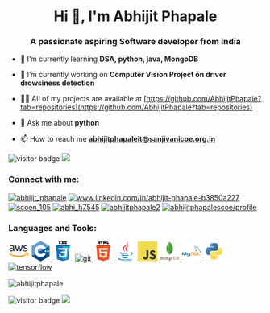<h1 align="center">Hi 👋, I'm Abhijit Phapale</h1>
<h3 align="center">A passionate aspiring Software developer from India</h3>

- 🌱 I’m currently learning **DSA, python, java, MongoDB**

- 🔭 I’m currently working on **Computer Vision Project on driver drowsiness detection**

- 👨‍💻 All of my projects are available at [https://github.com/AbhijitPhapale?tab=repositories](https://github.com/AbhijitPhapale?tab=repositories)

- 💬 Ask me about **python**

- 📫 How to reach me **abhijitphapaleit@sanjivanicoe.org.in**

![visitor badge](https://visitor-badge.glitch.me/badge?page_id=AbhijitPhapale.visitor-badge&left_color=red&right_color=green&left_text=Hello%20Visitors)
<img height="180em" src="https://github-readme-stats.vercel.app/api?username=AbhijitPhapale&show_icons=true&hide_border=true&&count_private=true&include_all_commits=true" />

<h3 align="left">Connect with me:</h3>
<p align="left">
<a href="https://twitter.com/abhijit_phapale" target="blank"><img align="center" src="https://raw.githubusercontent.com/rahuldkjain/github-profile-readme-generator/master/src/images/icons/Social/twitter.svg" alt="abhijit_phapale" height="30" width="40" /></a>
<a href="https://www.linkedin.com/in/abhijit-phapale-b3850a227" target="blank"><img align="center" src="https://raw.githubusercontent.com/rahuldkjain/github-profile-readme-generator/master/src/images/icons/Social/linked-in-alt.svg" alt="www.linkedin.com/in/abhijit-phapale-b3850a227" height="30" width="40" /></a>
<a href="https://www.codechef.com/users/scoen_105" target="blank"><img align="center" src="https://cdn.jsdelivr.net/npm/simple-icons@3.1.0/icons/codechef.svg" alt="scoen_105" height="30" width="40" /></a>
<a href="https://www.hackerrank.com/abhi_h7545" target="blank"><img align="center" src="https://raw.githubusercontent.com/rahuldkjain/github-profile-readme-generator/master/src/images/icons/Social/hackerrank.svg" alt="abhi_h7545" height="30" width="40" /></a>
<a href="https://www.leetcode.com/abhijitphapale2" target="blank"><img align="center" src="https://raw.githubusercontent.com/rahuldkjain/github-profile-readme-generator/master/src/images/icons/Social/leet-code.svg" alt="abhijitphapale2" height="30" width="40" /></a>
<a href="https://auth.geeksforgeeks.org/user/abhijitphapalescoe/profile" target="blank"><img align="center" src="https://raw.githubusercontent.com/rahuldkjain/github-profile-readme-generator/master/src/images/icons/Social/geeks-for-geeks.svg" alt="abhijitphapalescoe/profile" height="30" width="40" /></a>
</p>

<h3 align="left">Languages and Tools:</h3>
<p align="left"> <a href="https://aws.amazon.com" target="_blank" rel="noreferrer"> <img src="https://raw.githubusercontent.com/devicons/devicon/master/icons/amazonwebservices/amazonwebservices-original-wordmark.svg" alt="aws" width="40" height="40"/> </a> <a href="https://www.w3schools.com/cpp/" target="_blank" rel="noreferrer"> <img src="https://raw.githubusercontent.com/devicons/devicon/master/icons/cplusplus/cplusplus-original.svg" alt="cplusplus" width="40" height="40"/> </a> <a href="https://www.w3schools.com/css/" target="_blank" rel="noreferrer"> <img src="https://raw.githubusercontent.com/devicons/devicon/master/icons/css3/css3-original-wordmark.svg" alt="css3" width="40" height="40"/> </a> <a href="https://git-scm.com/" target="_blank" rel="noreferrer"> <img src="https://www.vectorlogo.zone/logos/git-scm/git-scm-icon.svg" alt="git" width="40" height="40"/> </a> <a href="https://www.w3.org/html/" target="_blank" rel="noreferrer"> <img src="https://raw.githubusercontent.com/devicons/devicon/master/icons/html5/html5-original-wordmark.svg" alt="html5" width="40" height="40"/> </a> <a href="https://www.java.com" target="_blank" rel="noreferrer"> <img src="https://raw.githubusercontent.com/devicons/devicon/master/icons/java/java-original.svg" alt="java" width="40" height="40"/> </a> <a href="https://developer.mozilla.org/en-US/docs/Web/JavaScript" target="_blank" rel="noreferrer"> <img src="https://raw.githubusercontent.com/devicons/devicon/master/icons/javascript/javascript-original.svg" alt="javascript" width="40" height="40"/> </a> <a href="https://www.mongodb.com/" target="_blank" rel="noreferrer"> <img src="https://raw.githubusercontent.com/devicons/devicon/master/icons/mongodb/mongodb-original-wordmark.svg" alt="mongodb" width="40" height="40"/> </a> <a href="https://www.mysql.com/" target="_blank" rel="noreferrer"> <img src="https://raw.githubusercontent.com/devicons/devicon/master/icons/mysql/mysql-original-wordmark.svg" alt="mysql" width="40" height="40"/> </a> <a href="https://www.python.org" target="_blank" rel="noreferrer"> <img src="https://raw.githubusercontent.com/devicons/devicon/master/icons/python/python-original.svg" alt="python" width="40" height="40"/> </a> <a href="https://www.tensorflow.org" target="_blank" rel="noreferrer"> <img src="https://www.vectorlogo.zone/logos/tensorflow/tensorflow-icon.svg" alt="tensorflow" width="40" height="40"/> </a> </p>

<p><img align="center" src="https://github-readme-stats.vercel.app/api/top-langs?username=abhijitphapale&show_icons=true&locale=en&layout=compact" alt="abhijitphapale" /></p>

![visitor badge](https://visitor-badge.glitch.me/badge?page_id=AbhijitPhapale.visitor-badge&left_color=red&right_color=green&left_text=Hello%20Visitors)
<img height="180em" src="https://github-readme-stats.vercel.app/api?username=AbhijitPhapale&show_icons=true&hide_border=true&&count_private=true&include_all_commits=true" />





